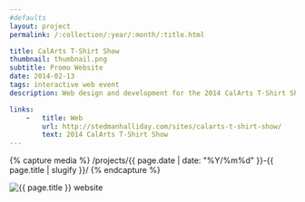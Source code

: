 ```yaml
---
#defaults
layout: project
permalink: /:collection/:year/:month/:title.html

title: CalArts T-Shirt Show
thumbnail: thumbnail.png
subtitle: Promo Website
date: 2014-02-13
tags: interactive web event
description: Web design and development for the 2014 CalArts T-Shirt Show (collaboration with <a href="http://brianthompsen.com" target="_blank">Brian Thompsen</a>). The show is an annual student fundraiser that invites current students, alumni, and faculty of the CalArts Graphic Design program to design t-shirts and tote bags which are then screen printed en masse and sold to the institute. The web page catalogs all designs and designers for the year and aesthetically builds on other collateral used to brand the event.

links:
    -   title: Web
        url: http://stedmanhalliday.com/sites/calarts-t-shirt-show/
        text: 2014 CalArts T-Shirt Show
---
```


<!-- set project media path -->
{% capture media %}
    /projects/{{ page.date | date: "%Y/%m%d" }}-{{ page.title | slugify }}/
{% endcapture %}
<!-- end -->

<!-- media -->
<img class="span8" src="{{ site.data.global_assets.placeholder }}" data-original="{{media|strip}}calarts-tee-show.png" alt="{{ page.title }} website">
